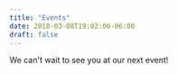 ```yaml
---
title: "Events"
date: 2018-03-08T19:02:00-06:00
draft: false
---
```


We can't wait to see you at our next event!
